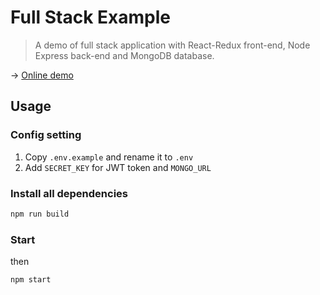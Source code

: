 # Full Stack Example

> A demo of full stack application with React-Redux front-end, Node Express back-end and MongoDB database.

→ [Online demo](https://full-stack-example-demo.herokuapp.com/)

## Usage
### Config setting
1. Copy `.env.example` and rename it to `.env`
2. Add `SECRET_KEY` for JWT token and `MONGO_URL`
### Install all dependencies
```zsh
npm run build
```
### Start
then
```zsh
npm start
```
